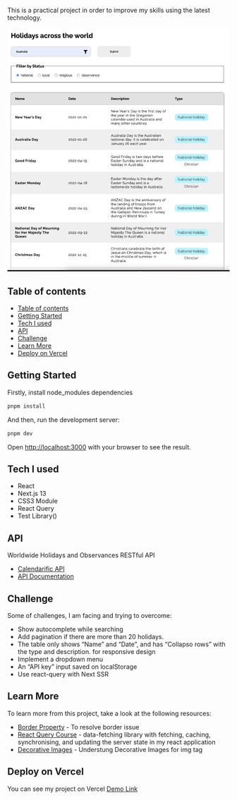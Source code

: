 This is a practical project in order to improve my skills using the latest technology.

![desktop_preview](./public/desktop_demo.png)

## Table of contents

- [Table of contents](#table-of-contents)
- [Getting Started](#getting-started)
- [Tech I used](#tech-i-used)
- [API](#api)
- [Challenge](#challenge)
- [Learn More](#learn-more)
- [Deploy on Vercel](#deploy-on-vercel)

## Getting Started

Firstly, install node_modules dependencies

```bash
pnpm install
```

And then, run the development server:

```bash
pnpm dev
```

Open [http://localhost:3000](http://localhost:3000) with your browser to see the result.

## Tech I used

- React
- Next.js 13
- CSS3 Module
- React Query
- Test Library()

## API

Worldwide Holidays and Observances RESTful API

- [Calendarific API](https://calendarific.com/api-documentation)
- [API Documentation](https://calendarific.com/api-documentation)

## Challenge

Some of challenges, I am facing and trying to overcome:

- Show autocomplete while searching
- Add pagination if there are more than 20 holidays.
- The table only shows “Name” and “Date”, and has “Collapso rows” with the type and description. for responsive design
- Implement a dropdown menu
- An “API key” input saved on localStorage
- Use react-query with Next SSR

## Learn More

To learn more from this project, take a look at the following resources:

- [Border Property](https://stackoverflow.com/questions/628301/the-border-radius-property-and-border-collapsecollapse-dont-mix-how-can-i-use) - To resolve border issue
- [React Query Course](https://www.youtube.com/watch?v=NQULKpW6hK4) - data-fetching library with fetching, caching, synchronising, and updating the server state in my react application
- [Decorative Images](https://www.w3.org/WAI/tutorials/images/decorative/) - Understung Decorative Images for img tag

## Deploy on Vercel

You can see my project on Vercel [Demo Link](https://world-holidays.vercel.app)

